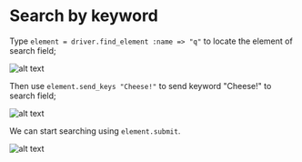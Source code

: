 # Search by keyword

Type `element = driver.find_element :name => "q"` to locate the element of search field;

![alt text](https://raw.githubusercontent.com/hy1984427/BDD-with-PageObject/master/images/LocateSearchField.png "Locate Search Field")

Then use `element.send_keys "Cheese!"` to send keyword "Cheese!" to search field;

![alt text](https://raw.githubusercontent.com/hy1984427/BDD-with-PageObject/master/images/SendKeywordCheese.png "Send Keyword")

We can start searching using `element.submit`.

![alt text](https://raw.githubusercontent.com/hy1984427/BDD-with-PageObject/master/images/SubmitSearch.png "Submit Search")
